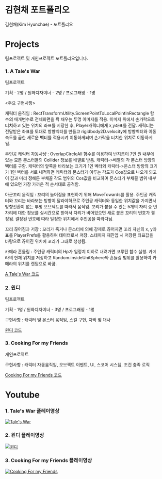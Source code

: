 # 김현채 포트폴리오
김현채(Kim Hyunchae) - 포트폴리오

# Projects
팀프로젝트 및 개인프로젝트 포트폴리오입니다.

### 1. A Tale's War
팀프로젝트

기획 - 2명 / 원화디자이너 - 2명 / 프로그래밍 - 1명

<주요 구현사항>

캐릭터 움직임 : RectTransformUtility.ScreenPointToLocalPointInRectangle 함수의 매개변수로 전체화면을 꽉 채우는 투명 이미지를 적용. 이미지 위에서 손가락으로 터치하고 있는 위치의 좌표를 저장한 후, Player캐릭터에게 x,y좌표를 전달. 캐릭터는 전달받은 좌표를 토대로 방향벡터를 만들고 rigidbody2D.velocity에 방향벡터와 이동속도를 곱한 새로운 벡터를 적용시켜 이동하게되며 손가락을 터치한 위치로 이동하게 됨.



주인공 캐릭터 자동사냥 : OverlapCircleAll 함수를 이용하여 반지름이 7인 원 내부에 있는 모든 몬스터들의 Collider 정보를 배열로 받음. 캐릭터->배열의 각 몬스터 방향의 벡터를 구함. 캐릭터의 앞쪽을 바라보는 크기가 1인 벡터와 캐릭터->몬스터 방향의 크기가 1인 벡터를 서로 내적하면 캐릭터와 몬스터가 이루는 각도가 Cos값으로 나오게 되고 이 값과 미리 정해둔 부채꼴 각도 범위의 Cos값을 비교하여 몬스터가 부채꼴 범위 내부에 있으면 가장 가까운 적 순서대로 공격함.



아군꼬리 움직임 : 꼬리의 늘어짐을 표현하기 위해 MoveTowards를 활용. 주인공 캐릭터와 꼬리는 바라보는 방향이 달라야하므로 주인공 캐릭터와 동일한 위치값을 가지면서 방향전환이 없는 투명 오브젝트를 따라서 움직임. 꼬리가 붙을 수 있는 5개의 자리 중 빈 자리에 대한 정보를 실시간으로 받아서 자리가 비어있으면 새로 붙은 꼬리의 번호가 결정됨. 결정된 번호에 따라 일정한 위치에서 주인공을 따라다님.



꼬리 끊어짐과 저장 : 꼬리가 죽거나 몬스터에 의해 강제로 끊어지면 꼬리 자신의 x, y좌표를 PlayerPrefs를 활용하여 데이터로서 저장. 스테이지 재진입 시 저장된 좌표값을 바탕으로 끊어진 위치에 꼬리가 그대로 생성됨.



카메라 흔들림 : 주인공 캐릭터의 Hp가 일정치 이하로 내려가면 코루틴 함수 실행. 카메라의 현재 위치를 저장하고 Random.insideUnitSphere와 흔들림 범위를 활용하여 카메라의 위치를 랜덤으로 바꿈.  


[A Tale's War 코드](https://github.com/hyunchae123/Tale-s-War)

### 2. 윈디
팀프로젝트

기획 - 1명 / 원화디자이너 - 3명 / 프로그래밍 - 1명

구현사항 : 캐릭터 및 몬스터 움직임, 스킬 구현, 자막 및 대사

[윈디 코드](https://github.com/hyunchae123/TeamProject-1-1)

### 3. Cooking For my Friends
개인프로젝트

구현사항 : 캐릭터 자동움직임, 오브젝트 이벤트, UI, 스코어 시스템, 조건 충족 로직

[Cooking For my Friends 코드](https://github.com/hyunchae123/Project2)

# Youtube

### 1. Tale's War 플레이영상
[![Tale's War](http://img.youtube.com/vi/Z6qsAPXw9kE/0.jpg)](https://youtu.be/Z6qsAPXw9kE)
### 2. 윈디 플레이영상
[![윈디](http://img.youtube.com/vi/5lLYblX9WyU/0.jpg)](https://youtu.be/5lLYblX9WyU)
### 3. Cooking For my Friends 플레이영상
[![Cooking For my Friends](http://img.youtube.com/vi/9pIdL8q7msA/0.jpg)](https://youtu.be/9pIdL8q7msA)

